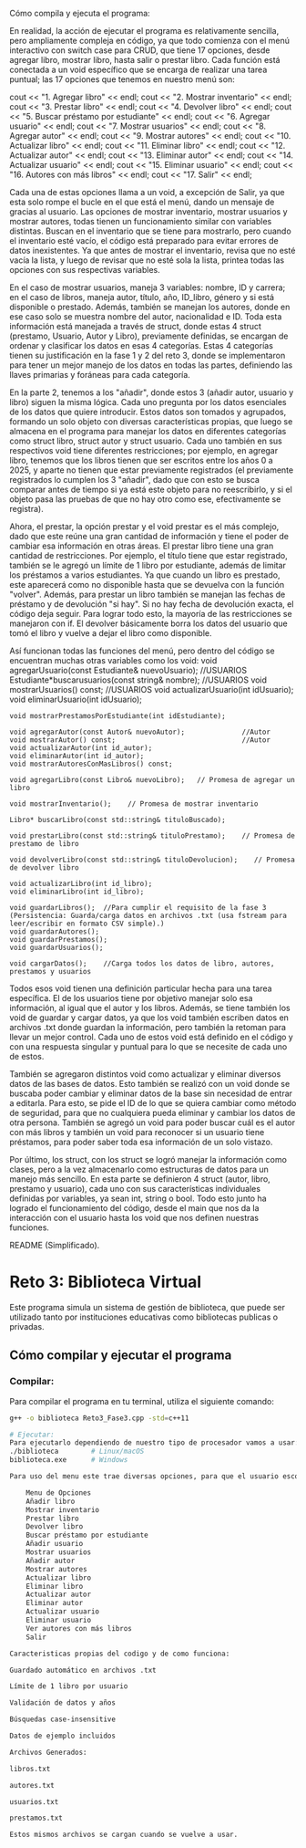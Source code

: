 Cómo compila y ejecuta el programa:

En realidad, la acción de ejecutar el programa es relativamente sencilla, pero ampliamente compleja en código, ya que todo comienza con el menú interactivo con switch case para CRUD, que tiene 17 opciones, desde agregar libro, mostrar libro, hasta salir o prestar libro. Cada función está conectada a un void específico que se encarga de realizar una tarea puntual; las 17 opciones que tenemos en nuestro menú son:

cout << "1. Agregar libro" << endl;
cout << "2. Mostrar inventario" << endl;
cout << "3. Prestar libro" << endl;
cout << "4. Devolver libro" << endl;
cout << "5. Buscar préstamo por estudiante" << endl;
cout << "6. Agregar usuario" << endl;
cout << "7. Mostrar usuarios" << endl;
cout << "8. Agregar autor" << endl;
cout << "9. Mostrar autores" << endl;
cout << "10. Actualizar libro" << endl;
cout << "11. Eliminar libro" << endl;
cout << "12. Actualizar autor" << endl;
cout << "13. Eliminar autor" << endl;
cout << "14. Actualizar usuario" << endl;
cout << "15. Eliminar usuario" << endl;
cout << "16. Autores con más libros" << endl;
cout << "17. Salir" << endl;

Cada una de estas opciones llama a un void, a excepción de Salir, ya que esta solo rompe el bucle en el que está el menú, dando un mensaje de gracias al usuario. Las opciones de mostrar inventario, mostrar usuarios y mostrar autores, todas tienen un funcionamiento similar con variables distintas. Buscan en el inventario que se tiene para mostrarlo, pero cuando el inventario esté vacío, el código está preparado para evitar errores de datos inexistentes. Ya que antes de mostrar el inventario, revisa que no esté vacía la lista, y luego de revisar que no esté sola la lista, printea todas las opciones con sus respectivas variables.

En el caso de mostrar usuarios, maneja 3 variables: nombre, ID y carrera; en el caso de libros, maneja autor, título, año, ID_libro, género y si está disponible o prestado. Además, también se manejan los autores, donde en ese caso solo se muestra nombre del autor, nacionalidad e ID. Toda esta información está manejada a través de struct, donde estas 4 struct (prestamo, Usuario, Autor y Libro), previamente definidas, se encargan de ordenar y clasificar los datos en esas 4 categorías. Estas 4 categorías tienen su justificación en la fase 1 y 2 del reto 3, donde se implementaron para tener un mejor manejo de los datos en todas las partes, definiendo las llaves primarias y foráneas para cada categoría.

En la parte 2, tenemos a los "añadir", donde estos 3 (añadir autor, usuario y libro) siguen la misma lógica. Cada uno pregunta por los datos esenciales de los datos que quiere introducir. Estos datos son tomados y agrupados, formando un solo objeto con diversas características propias, que luego se almacena en el programa para manejar los datos en diferentes categorías como struct libro, struct autor y struct usuario. Cada uno también en sus respectivos void tiene diferentes restricciones; por ejemplo, en agregar libro, tenemos que los libros tienen que ser escritos entre los años 0 a 2025, y aparte no tienen que estar previamente registrados (el previamente registrados lo cumplen los 3 "añadir", dado que con esto se busca comparar antes de tiempo si ya está este objeto para no reescribirlo, y si el objeto pasa las pruebas de que no hay otro como ese, efectivamente se registra).

Ahora, el prestar, la opción prestar y el void prestar es el más complejo, dado que este reúne una gran cantidad de información y tiene el poder de cambiar esa información en otras áreas. El prestar libro tiene una gran cantidad de restricciones. Por ejemplo, el título tiene que estar registrado, también se le agregó un límite de 1 libro por estudiante, además de limitar los préstamos a varios estudiantes. Ya que cuando un libro es prestado, este aparecerá como no disponible hasta que se devuelva con la función "volver". Además, para prestar un libro también se manejan las fechas de préstamo y de devolución "si hay". Si no hay fecha de devolución exacta, el código deja seguir. Para lograr todo esto, la mayoría de las restricciones se manejaron con if. El devolver básicamente borra los datos del usuario que tomó el libro y vuelve a dejar el libro como disponible.

Así funcionan todas las funciones del menú, pero dentro del código se encuentran muchas otras variables como los void:
    void agregarUsuario(const Estudiante& nuevoUsuario);    //USUARIOS
    Estudiante*buscarusuarios(const string& nombre);        //USUARIOS
    void mostrarUsuarios() const;                           //USUARIOS
    void actualizarUsuario(int idUsuario);
    void eliminarUsuario(int idUsuario);

    void mostrarPrestamosPorEstudiante(int idEstudiante);

    void agregarAutor(const Autor& nuevoAutor);              //Autor
    void mostrarAutor() const;                               //Autor
    void actualizarAutor(int id_autor);
    void eliminarAutor(int id_autor);
    void mostrarAutoresConMasLibros() const;

    void agregarLibro(const Libro& nuevoLibro);   // Promesa de agregar un libro

    void mostrarInventario();    // Promesa de mostrar inventario

    Libro* buscarLibro(const std::string& tituloBuscado);

    void prestarLibro(const std::string& tituloPrestamo);    // Promesa de prestamo de libro

    void devolverLibro(const std::string& tituloDevolucion);    // Promesa de devolver libro

    void actualizarLibro(int id_libro);
    void eliminarLibro(int id_libro);

    void guardarLibros();  //Para cumplir el requisito de la fase 3 (Persistencia: Guarda/carga datos en archivos .txt (usa fstream para leer/escribir en formato CSV simple).)
    void guardarAutores();
    void guardarPrestamos();
    void guardarUsuarios();

    void cargarDatos();    //Carga todos los datos de libro, autores, prestamos y usuarios

Todos esos void tienen una definición particular hecha para una tarea específica. El de los usuarios tiene por objetivo manejar solo esa información, al igual que el autor y los libros. Además, se tiene también los void de guardar y cargar datos, ya que los void también escriben datos en archivos .txt donde guardan la información, pero también la retoman para llevar un mejor control. Cada uno de estos void está definido en el código y con una respuesta singular y puntual para lo que se necesite de cada uno de estos.

También se agregaron distintos void como actualizar y eliminar diversos datos de las bases de datos. Esto también se realizó con un void donde se buscaba poder cambiar y eliminar datos de la base sin necesidad de entrar a editarla. Para esto, se pide el ID de lo que se quiera cambiar como método de seguridad, para que no cualquiera pueda eliminar y cambiar los datos de otra persona. También se agregó un void para poder buscar cuál es el autor con más libros y también un void para reconocer si un usuario tiene préstamos, para poder saber toda esa información de un solo vistazo.

Por último, los struct, con los struct se logró manejar la información como clases, pero a la vez almacenarlo como estructuras de datos para un manejo más sencillo. En esta parte se definieron 4 struct (autor, libro, prestamo y usuario), cada uno con sus características individuales definidas por variables, ya sean int, string o bool. Todo esto junto ha logrado el funcionamiento del código, desde el main que nos da la interacción con el usuario hasta los void que nos definen nuestras funciones.


README (Simplificado).

# Reto 3: Biblioteca Virtual

Este programa simula un sistema de gestión de biblioteca, que puede ser utilizado tanto por instituciones educativas como bibliotecas publicas o privadas.

## Cómo compilar y ejecutar el programa

### Compilar:

Para compilar el programa en tu terminal, utiliza el siguiente comando:

```bash
g++ -o biblioteca Reto3_Fase3.cpp -std=c++11

# Ejecutar:
Para ejecutarlo dependiendo de nuestro tipo de procesador vamos a usar:
./biblioteca        # Linux/macOS
biblioteca.exe      # Windows

Para uso del menu este trae diversas opciones, para que el usuario escoja la que quiera.

    Menu de Opciones
    Añadir libro
    Mostrar inventario
    Prestar libro
    Devolver libro
    Buscar préstamo por estudiante
    Añadir usuario
    Mostrar usuarios
    Añadir autor
    Mostrar autores
    Actualizar libro
    Eliminar libro
    Actualizar autor
    Eliminar autor
    Actualizar usuario
    Eliminar usuario
    Ver autores con más libros
    Salir

Caracteristicas propias del codigo y de como funciona:

Guardado automático en archivos .txt

Límite de 1 libro por usuario

Validación de datos y años

Búsquedas case-insensitive

Datos de ejemplo incluidos

Archivos Generados:

libros.txt

autores.txt

usuarios.txt

prestamos.txt

Estos mismos archivos se cargan cuando se vuelve a usar.